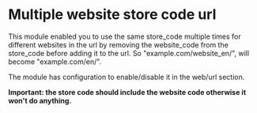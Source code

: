 # Multiple website store code url
This module enabled you to use the same store_code multiple times for different websites in the url by removing the website_code from the store_code before adding it to the url. So "example.com/website_en/", will become "example.com/en/".

The module has configuration to enable/disable it in the web/url section.
 
**Important: the store code should include the website code otherwise it won't do anything.**